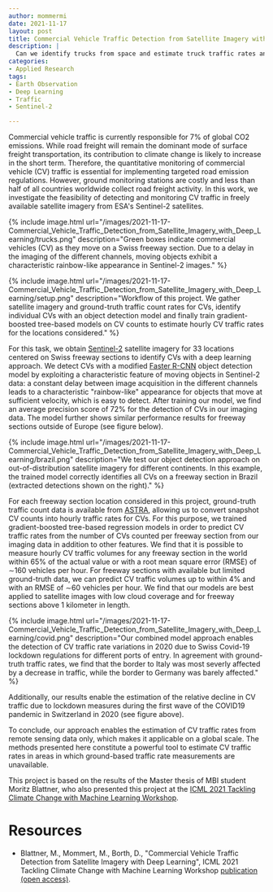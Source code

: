 ```yaml
---
author: mommermi
date: 2021-11-17
layout: post
title: Commercial Vehicle Traffic Detection from Satellite Imagery with Deep Learning
description: |
  Can we identify trucks from space and estimate truck traffic rates anywhere on the planet? Yes, we can!
categories:
- Applied Research
tags:
- Earth Observation
- Deep Learning
- Traffic
- Sentinel-2

---
```


Commercial vehicle traffic is currently responsible for 7% of global CO2 emissions. While road freight will remain the dominant mode of surface freight transportation, its contribution to climate change is likely to increase in the short term. Therefore, the quantitative monitoring of commercial vehicle (CV) traffic is essential for implementing targeted road emission regulations. However, ground monitoring stations are costly and less than half of all countries worldwide collect road freight activity. In this work, we investigate the feasibility of detecting and monitoring CV traffic in freely available
satellite imagery from ESA's Sentinel-2 satellites.

{% include image.html
url="/images/2021-11-17-Commercial_Vehicle_Traffic_Detection_from_Satellite_Imagery_with_Deep_Learning/trucks.png"
description="Green boxes indicate commercial vehicles (CV) as they move on a Swiss freeway section. Due to a delay in the imaging of the different channels, moving objects exhibit a characteristic rainbow-like appearance in Sentinel-2 images." %}


{% include image.html
url="/images/2021-11-17-Commercial_Vehicle_Traffic_Detection_from_Satellite_Imagery_with_Deep_Learning/setup.png"
description="Workflow of this project. We gather satellite imagery and ground-truth traffic count rates for CVs, identify individual CVs with an object detection model and finally train gradient-boosted tree-based models on CV counts to estimate hourly CV traffic rates for the locations considered." %}

For this task, we obtain [Sentinel-2](https://sentinel.esa.int/web/sentinel/missions/sentinel-2) satellite imagery for 33 locations centered on Swiss freeway sections to identify CVs with a deep learning approach.  We detect CVs with a modified [Faster R-CNN](https://proceedings.neurips.cc/paper/2015/file/14bfa6bb14875e45bba028a21ed38046-Paper.pdf) object detection model by exploiting a characteristic feature of moving objects in Sentinel-2 data: a constant delay between image acquisition in the different channels leads to a characteristic "rainbow-like" appearance for objects that move at sufficient velocity, which is easy to detect. After training our model, we find an average precision score of 72% for the detection of CVs in our imaging data. The model further shows similar performance results for freeway sections outside of Europe (see figure below).

{% include image.html
url="/images/2021-11-17-Commercial_Vehicle_Traffic_Detection_from_Satellite_Imagery_with_Deep_Learning/brazil.png"
description="We test our object detection approach on out-of-distribution satellite imagery for different continents. In this example, the trained model correctly identifies all CVs on a freeway section in Brazil (extracted detections shown on the right)." %}

For each freeway section location considered in this project, ground-truth traffic count data is available from [ASTRA](https://www.astra.admin.ch/astra/en/home.html), allowing us to convert snapshot CV counts into hourly traffic rates for CVs. For this purpose, we trained gradient-boosted tree-based regression models in order to predict CV traffic rates from the number of CVs counted per freeway section from our imaging data in addition to other features. We find that it is possible to measure hourly CV traffic volumes for any freeway section in the world within 65% of the actual value or with a root mean square error (RMSE) of ∼160 vehicles per hour. For freeway sections with available but limited ground-truth data, we can predict CV traffic volumes up to within 4% and with an RMSE of ∼60 vehicles per hour. We find that our models are best applied to satellite images with low cloud coverage and for freeway sections above 1 kilometer in length.

{% include image.html
url="/images/2021-11-17-Commercial_Vehicle_Traffic_Detection_from_Satellite_Imagery_with_Deep_Learning/covid.png"
description="Our combined model approach enables the detection of CV traffic rate variations in 2020 due to Swiss Covid-19 lockdown regulations for different ports of entry. In agreement with ground-truth traffic rates, we find that the border to Italy was most severly affected by a decrease in traffic, while the border to Germany was barely affected." %}

Additionally, our results enable the estimation of the relative decline in CV
traffic due to lockdown measures during the first wave of the COVID19 pandemic in Switzerland in 2020 (see figure above).

To conclude, our approach enables the estimation of CV traffic rates from remote sensing data only, which makes it applicable on a global scale. The methods presented here constitute a powerful tool to estimate CV traffic rates in areas in which ground-based traffic rate measurements are unavailable.

This project is based on the results of the Master thesis of MBI student Moritz Blattner, who also presented this project at the [ICML 2021 Tackling Climate Change with Machine Learning Workshop](https://www.climatechange.ai/papers/icml2021/19).

# Resources

* Blattner, M., Mommert, M., Borth, D., "Commercial Vehicle Traffic Detection from Satellite Imagery with Deep Learning", ICML 2021 Tackling Climate Change with Machine Learning Workshop [publication (open access)](https://www.climatechange.ai/papers/icml2021/19).